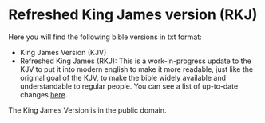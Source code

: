 # Refreshed King James version (RKJ)

Here you will find the following bible versions in txt format:

- King James Version (KJV)
- Refreshed King James (RKJ): This is a work-in-progress update to the KJV to put it into modern english to make it more readable, just like the original goal of the KJV, to make the bible widely available and understandable to regular people. You can see a list of up-to-date changes [here](https://github.com/zacharysnewman/free-bible-versions/blob/main/txt/RKJ/word-changes.txt).

The King James Version is in the public domain.
